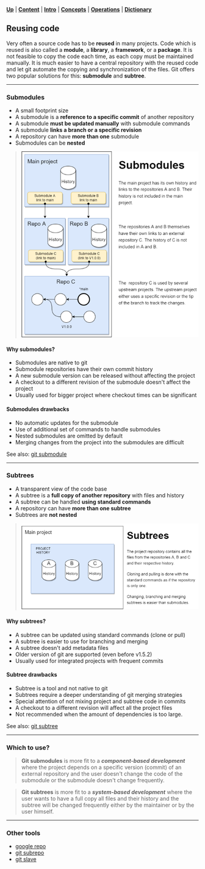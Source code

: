 [**Up**](concepts.md) |
[**Content**](../README.md) |
[**Intro**](../01-Introduction/introduction.md) |
[**Concepts**](../02-Concepts/concepts.md) |
[**Operations**](../03-Operations/operations.md) |
[**Dictionary**](../04-Appendix/dictionary.md)

## Reusing code

Very often a source code has to be **reused** in many projects. Code 
which is reused is also called a **module**, a **library**, a **framework**, 
or a **package**. It is not feasible to copy the code each time, as 
each copy must be maintained manually. It is much easier to have a central 
repository with the reused code and let git automate the copying and 
synchronization of the files. Git offers two popular solutions for 
this: **submodule** and **subtree**.

-------------------------------------------------------------------------------
### Submodules

- A small footprint size
- A submodule is a **reference to a specific commit** of another repository
- A submodule **must be updated manually** with submodule commands
- A submodule **links a branch or a specific revision**
- A repository can have **more than one** submodule
- Submodules can be **nested**

> ![submodules](../Assets/images/git-submodules.png)

#### Why submodules?
- Submodules are native to git
- Submodule repositories have their own commit history
- A new submodule version can be released without affecting the project
- A checkout to a different revision of the submodule doesn't affect the project
- Usually used for bigger project where checkout times can be significant

#### Submodules drawbacks
- No automatic updates for the submodule
- Use of additional set of commands to handle submodules
- Nested submodules are omitted by default
- Merging changes from the project into the submodules are difficult

See also: [git submodule](../03-Operations/09-Reuse/01-git-submodule.md)

-------------------------------------------------------------------------------
### Subtrees

- A transparent view of the code base
- A subtree is a **full copy of another repository** with files and history
- A subtree can be handled **using standard commands**
- A repository can have **more than one subtree**
- Subtrees are **not nested**

> ![Git Subtrees](../Assets/images/git-subtrees.png)

#### Why subtrees?
- A subtree can be updated using standard commands (clone or pull)
- A subtree is easier to use for branching and merging
- A subtree doesn't add metadata files
- Older version of git are supported (even before v1.5.2)
- Usually used for integrated projects with frequent commits

#### Subtree drawbacks
- Subtree is a tool and not native to git
- Subtrees require a deeper understanding of git merging strategies
- Special attention of not mixing project and subtree code in commits
- A checkout to a different revision will affect all the project files
- Not recommended when the amount of dependencies is too large.

See also: [git subtree](../03-Operations/09-Reuse/02-git-subtree.md)

-------------------------------------------------------------------------------
### Which to use?

> **Git submodules** is more fit to a ***component-based development*** where 
> the project depends on a specific version (commit) of an external 
> repository and the user doesn't change the code of the submodule or the 
> submodule doesn't change frequently.

> **Git subtrees** is more fit to a ***system-based development*** where the 
> user wants to have a full copy all files and their history and the 
> subtree will be changed frequently either by the maintainer or by the 
> user himself.

-------------------------------------------------------------------------------
### Other tools

- [google repo](https://gerrit.googlesource.com/git-repo/)
- [git subrepo](https://github.com/ingydotnet/git-subrepo#readme)
- [git slave](https://sourceforge.net/p/gitslave/code/ci/master/tree)